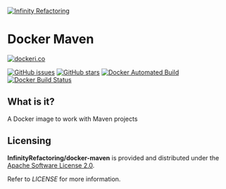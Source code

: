 [![Infinity Refactoring](https://goo.gl/8YUdB6)](https://infinityrefactoring.com)

# Docker Maven

[![dockeri.co](http://dockeri.co/image/infinityrefactoring/maven)](https://hub.docker.com/r/infinityrefactoring/maven)

[![GitHub issues](https://img.shields.io/github/issues/InfinityRefactoring/docker-maven.svg)](https://github.com/InfinityRefactoring/docker-maven)
[![GitHub stars](https://img.shields.io/github/stars/InfinityRefactoring/docker-maven.svg)](https://github.com/InfinityRefactoring/docker-maven)
[![Docker Automated Build](https://img.shields.io/docker/automated/infinityrefactoring/maven.svg)](https://hub.docker.com/r/infinityrefactoring/maven/builds)
[![Docker Build Status](https://img.shields.io/docker/build/infinityrefactoring/maven.svg)](https://hub.docker.com/r/infinityrefactoring/maven/builds)

## What is it?

A Docker image to work with Maven projects

## Licensing

**InfinityRefactoring/docker-maven** is provided and distributed under the [Apache Software License 2.0](http://www.apache.org/licenses/LICENSE-2.0).

Refer to *LICENSE* for more information.
